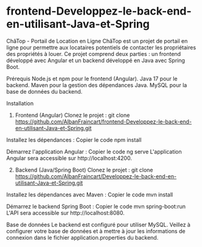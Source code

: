 # frontend-Developpez-le-back-end-en-utilisant-Java-et-Spring

ChâTop - Portail de Location en Ligne
ChâTop est un projet de portail en ligne pour permettre aux locataires potentiels de contacter les propriétaires des propriétés à louer. Ce projet comprend deux parties : un frontend développé avec Angular et un backend développé en Java avec Spring Boot.

Prérequis
Node.js et npm pour le frontend (Angular).
Java 17 pour le backend.
Maven pour la gestion des dépendances Java.
MySQL pour la base de données du backend.

Installation
1. Frontend (Angular)
Clonez le projet :
git clone https://github.com/AlbanFraincart/frontend-Developpez-le-back-end-en-utilisant-Java-et-Spring.git

Installez les dépendances :
Copier le code
npm install

Démarrez l'application Angular :
Copier le code
ng serve
L'application Angular sera accessible sur http://localhost:4200.


2. Backend (Java/Spring Boot)
Clonez le projet :
git clone https://github.com/AlbanFraincart/Developpez-le-back-end-en-utilisant-Java-et-Spring.git

Installez les dépendances avec Maven :
Copier le code
mvn install

Démarrez le backend Spring Boot :
Copier le code
mvn spring-boot:run
L'API sera accessible sur http://localhost:8080.


Base de données
Le backend est configuré pour utiliser MySQL. Veillez à configurer votre base de données et à mettre à jour les informations de connexion dans le fichier application.properties du backend.

